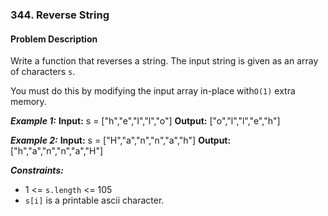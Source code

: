 ### 344. Reverse String

#### Problem Description

Write a function that reverses a string. The input string is given as an array of characters `s`.

You must do this by modifying the input array in-place with`O(1)` extra memory.

***Example 1:***
**Input:** s = ["h","e","l","l","o"]
**Output:** ["o","l","l","e","h"]

***Example 2:***
**Input:** s = ["H","a","n","n","a","h"]
**Output:** ["h","a","n","n","a","H"]
 
***Constraints:***
- 1 <= `s.length` <= 105
- `s[i]` is a printable ascii character.